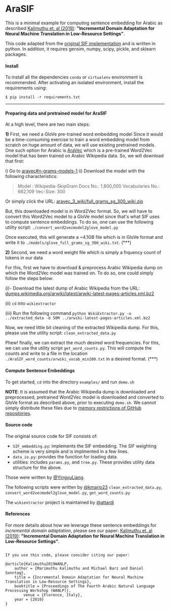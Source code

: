 # AraSIF

This is a minimal example for computing sentence embedding for Arabic as described [Kalimuthu et. al (2019)](https://sites.google.com/view/wanlp-2019/home#h.p_Bd2Gh1L0z6cE): **"Incremental Domain Adaptation for Neural Machine Translation in Low-Resource Settings"**.

This code adapted from the [original SIF implementation](https://github.com/PrincetonML/SIF_mini_demo) and is written in python. In addition, it requires gensim, numpy, scipy, pickle, and sklearn packages.

#### Install
To install all the dependencies `conda` or `virtualenv` environment is recommended. After activating an isolated environment, install the requirements using:

```
$ pip install -r requirements.txt 
```

---------------------------------------


#### Preparing data and pretrained model for AraSIF
At a high level, there are two main steps:

**1)** First, we need a GloVe pre-trained word embedding model
Since it would be a time-consuming exercise to train a word embedding model from scratch on huge amount of data, we will use existing pretrained models. One such option for Arabic is [AraVec](https://github.com/bakrianoo/aravec) which is a pre-trained Word2Vec model that has been trained on Arabic Wikipedia data. So, we will download that first:

 i)  Go to [aravec#n-grams-models-1](https://github.com/bakrianoo/aravec#n-grams-models-1)
 ii) Download the model with the following characteristics:

   > Model : Wikipedia-SkipGram
   > Docs No.: 1,800,000
   > Vocabularies No.:  662,109
   > Vec-Size: 300

 Or simply click the URL: [aravec_3_wiki/full_grams_sg_300_wiki.zip](https://archive.org/download/aravec_3_wiki/full_grams_sg_300_wiki.zip)

But, this downloaded model is in Word2Vec format. So, we will have to convert this Word2Vec model to a GloVe model since that's what SIF uses to compute sentence embeddings.
To do so, one can use the following utility script: `./convert_word2vecmodel2glove_model.py`

Once executed, this will generate a ~4.1GB file which is in GloVe format and write it to `./models/glove_full_grams_sg_300_wiki.txt`. (***)


**2)** Second, we need a word weight file which is simply a frquency count of tokens in our data

For this, first we have to download & preprocess Arabic Wikipedia dump on which the Word2Vec model was trained on. To do so, one could simply follow the steps below:

 (i)- Download the latest dump of Arabic Wikipedia from the URL: [dumps.wikimedia.org/arwiki/latest/arwiki-latest-pages-articles.xml.bz2](https://dumps.wikimedia.org/arwiki/latest/arwiki-latest-pages-articles.xml.bz2)

 (ii) `cd` into `wikiextractor`

 (iii) Run the following command
  `python WikiExtractor.py -o ../extracted_data -b 50M ../arwiki-latest-pages-articles.xml.bz2`

Now, we need little bit cleaning of the extracted Wikipedia dump. For this, please use the utility script: `clean_extracted_data.py`

Phew! finally, we can extract the much desired word frequencies. For this, we can use the utility script `get_word_counts.py`. This will compute the counts and write to a file in the location `./AraSIF_word_counts/arwiki_vocab_min200.txt` in a desired format.  (***)


#### Compute Sentence Embeddings
To get started, `cd` into the directory `examples/` and run `demo.sh` 

**NOTE**: It is assumed that the Arabic Wikipedia dump is downloaded and preprocessed, pretrained Word2Vec model is downloaded and converted to GloVe format as described above, prior to executing `demo.sh`. We cannot simply distribute these files due to [memory restrictions of GitHub repositories](https://help.github.com/en/articles/what-is-my-disk-quota#file-and-repository-size-limitations).


#### Source code
The original source code for SIF consists of:
* `SIF_embedding.py`: implements the SIF embedding. The SIF weighting scheme is very simple and is implmented in a few lines.
* `data_io.py`: provides the function for loading data.
* utilities: includes `params.py`, and `tree.py`. These provides utility data structure for the above.

Those were written by [@YingyuLiang](https://github.com/YingyuLiang).

The following scripts were written by [@kmario23](https://github.com/kmario23)
`clean_extracted_data.py`, `convert_word2vecmodel2glove_model.py`, `get_word_counts.py`

The `wikiextractor` project is maintained by [@attardi](https://github.com/attardi)


#### References
For more details about how we leverage these sentence embeddings for *incremental domain adaptation*, please see our paper: [Kalimuthu et. al (2019)](https://sites.google.com/view/wanlp-2019/home#h.p_Bd2Gh1L0z6cE): **"Incremental Domain Adaptation for Neural Machine Translation in Low-Resource Settings"**.
```

If you use this code, please consider citing our paper:

@article{Kalimuthu2019WANLP,
	author = {Marimuthu Kalimuthu and Michael Barz and Daniel Sonntag}, 
	title = {Incremental Domain Adaptation for Neural Machine Translation in Low-Resource Settings}, 
	booktitle = {Proceedings of The Fourth Arabic Natural Language Processing Workshop (WANLP)},
        venue = {Florence, Italy},
	year = {2019}
}
```

